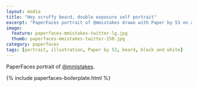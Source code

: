 ```yaml
---
layout: media
title: "Hey scruffy beard, double exposure self portrait"
excerpt: "PaperFaces portrait of @mmistakes drawn with Paper by 53 on an iPad."
image: 
  feature: paperfaces-mmistakes-twitter-lg.jpg
  thumb: paperfaces-mmistakes-twitter-150.jpg
category: paperfaces
tags: [portrait, illustration, Paper by 53, beard, black and white]
---
```


PaperFaces portrait of [@mmistakes](http://twitter.com/mmistakes).

{% include paperfaces-boilerplate.html %}